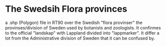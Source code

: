 # The Swedsih Flora provinces
a .shp (Polygon) file in RT90 over the Swedish "flora provinser" the provinses/division of Sweden used by botanists and zoologists. It confirmes to the official "landskap" with Lappland divided into "lappmarker". It differ a lot from the Administrative division of Sweden that it can be confused by.
